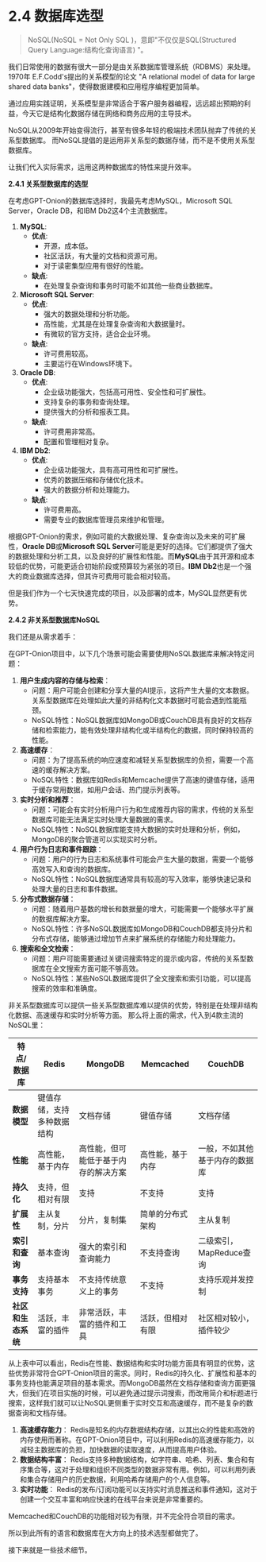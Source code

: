 # 2.4 数据库选型

> NoSQL(NoSQL = Not Only SQL )，意即"不仅仅是SQL(Structured Query Language:结构化查询语言) "。

我们日常使用的数据有很大一部分是由关系数据库管理系统（RDBMS）来处理。 1970年 E.F.Codd's提出的关系模型的论文 "A relational model of data for large shared data banks"，使得数据建模和应用程序编程更加简单。

通过应用实践证明，关系模型是非常适合于客户服务器编程，远远超出预期的利益，今天它是结构化数据存储在网络和商务应用的主导技术。

NoSQL从2009年开始变得流行，甚至有很多年轻的极端技术团队抛弃了传统的关系型数据库。 而NoSQL提倡的是运用非关系型的数据存储，而不是不使用关系型数据库。

让我们代入实际需求，运用这两种数据库的特性来提升效率。

**2.4.1 关系型数据库的选型**

在考虑GPT-Onion的数据库选择时，我最先考虑MySQL，Microsoft SQL Server，Oracle DB，和IBM Db2这4个主流数据库。

1. **MySQL**:
   * **优点**:
     * 开源，成本低。
     * 社区活跃，有大量的文档和资源可用。
     * 对于读密集型应用有很好的性能。
   * **缺点**:
     * 在处理复杂查询和事务时可能不如其他一些商业数据库。
2. **Microsoft SQL Server**:
   * **优点**:
     * 强大的数据处理和分析功能。
     * 高性能，尤其是在处理复杂查询和大数据量时。
     * 有微软的官方支持，适合企业环境。
   * **缺点**:
     * 许可费用较高。
     * 主要运行在Windows环境下。
3. **Oracle DB**:
   * **优点**:
     * 企业级功能强大，包括高可用性、安全性和可扩展性。
     * 支持复杂的事务和查询处理。
     * 提供强大的分析和报表工具。
   * **缺点**:
     * 许可费用非常高。
     * 配置和管理相对复杂。
4. **IBM Db2**:
   * **优点**:
     * 企业级功能强大，具有高可用性和可扩展性。
     * 优秀的数据压缩和存储优化技术。
     * 强大的数据分析和处理能力。
   * **缺点**:
     * 许可费用高。
     * 需要专业的数据库管理员来维护和管理。

根据GPT-Onion的需求，例如可能的大数据处理、复杂查询以及未来的可扩展性，**Oracle DB**或**Microsoft SQL Server**可能是更好的选择。它们都提供了强大的数据处理和分析工具，以及良好的扩展性和性能。而**MySQL**由于其开源和成本较低的优势，可能更适合初始阶段或预算较为紧张的项目。**IBM Db2**也是一个强大的商业数据库选择，但其许可费用可能会相对较高。

但是我们作为一个七天快速完成的项目，以及部署的成本，MySQL显然更有优势。

**2.4.2 非关系型数据库NoSQL**

我们还是从需求着手：

在GPT-Onion项目中，以下几个场景可能会需要使用NoSQL数据库来解决特定问题：

1. **用户生成内容的存储与检索**：
   * 问题：用户可能会创建和分享大量的AI提示，这将产生大量的文本数据。关系型数据库在处理如此大量的非结构化文本数据时可能会遇到性能瓶颈。
   * NoSQL特性：NoSQL数据库如MongoDB或CouchDB具有良好的文档存储和检索能力，能有效处理非结构化或半结构化的数据，同时保持较高的性能。
2. **高速缓存**：
   * 问题：为了提高系统的响应速度和减轻关系型数据库的负担，需要一个高速的缓存解决方案。
   * NoSQL特性：数据库如Redis和Memcache提供了高速的键值存储，适用于缓存常用数据，如用户会话、热门提示列表等。
3. **实时分析和推荐**：
   * 问题：可能会有实时分析用户行为和生成推荐内容的需求，传统的关系型数据库可能无法满足实时处理大量数据的需求。
   * NoSQL特性：NoSQL数据库能支持大数据的实时处理和分析，例如，MongoDB的聚合管道可以实现实时分析。
4. **用户行为日志和事件跟踪**：
   * 问题：用户的行为日志和系统事件可能会产生大量的数据，需要一个能够高效写入和查询的数据库。
   * NoSQL特性：NoSQL数据库通常具有较高的写入效率，能够快速记录和处理大量的日志和事件数据。
5. **分布式数据存储**：
   * 问题：随着用户基数的增长和数据量的增大，可能需要一个能够水平扩展的数据库解决方案。
   * NoSQL特性：许多NoSQL数据库如MongoDB和CouchDB都支持分片和分布式存储，能够通过增加节点来扩展系统的存储能力和处理能力。
6. **搜索和全文检索**：
   * 问题：用户可能需要通过关键词搜索特定的提示或内容，传统的关系型数据库在全文搜索方面可能不够高效。
   * NoSQL特性：某些NoSQL数据库提供了全文搜索和索引功能，可以提高搜索的效率和准确度。

非关系型数据库可以提供一些关系型数据库难以提供的优势，特别是在处理非结构化数据、高速缓存和实时分析等方面。 那么将上面的需求，代入到4款主流的NoSQL里：

| 特点/数据库      | Redis         | MongoDB            | Memcached | CouchDB          |
| ----------- | ------------- | ------------------ | --------- | ---------------- |
| **数据模型**    | 键值存储，支持多种数据结构 | 文档存储               | 键值存储      | 文档存储             |
| **性能**      | 高性能，基于内存      | 高性能，但可能低于基于内存的解决方案 | 高性能，基于内存  | 一般，不如其他基于内存的数据库  |
| **持久化**     | 支持，但相对有限      | 支持                 | 不支持       | 支持               |
| **扩展性**     | 主从复制，分片       | 分片，复制集             | 简单的分布式架构  | 主从复制             |
| **索引和查询**   | 基本查询          | 强大的索引和查询能力         | 不支持查询     | 二级索引，MapReduce查询 |
| **事务支持**    | 支持基本事务        | 不支持传统意义上的事务        | 不支持       | 支持乐观并发控制         |
| **社区和生态系统** | 活跃，丰富的插件      | 非常活跃，丰富的插件和工具      | 活跃，但相对有限  | 社区相对较小，插件较少      |

从上表中可以看出，Redis在性能、数据结构和实时功能方面具有明显的优势，这些优势非常符合GPT-Onion项目的需求。同时，Redis的持久化、扩展性和基本的事务支持也能满足项目的基本需求。而MongoDB虽然在文档存储和查询方面更强大，但我们在项目实施的时候，可以避免通过提示词搜索，而改用简介和标题进行搜索，这样我们就可以让NoSQL更侧重于实时交互和高速缓存，而不是复杂的数据查询和文档存储。

1. **高速缓存能力**： Redis是知名的内存数据结构存储，以其出众的性能和高效的内存使用而著称。在GPT-Onion项目中，可以利用Redis的高速缓存能力，以减轻主数据库的负担，加快数据的读取速度，从而提高用户体验。
2. **数据结构丰富**： Redis支持多种数据结构，如字符串、哈希、列表、集合和有序集合等，这对于处理和组织不同类型的数据非常有用。例如，可以利用列表和集合存储用户的历史数据，利用哈希存储用户的个人信息等。
3. **实时功能**： Redis的发布/订阅功能可以支持实时消息推送和事件通知，这对于创建一个交互丰富和响应快速的在线平台来说是非常重要的。

Memcached和CouchDB的功能相对较为有限，并不完全符合项目的需求。

所以到此所有的语言和数据库在大方向上的技术选型都做完了。

接下来就是一些技术细节。
